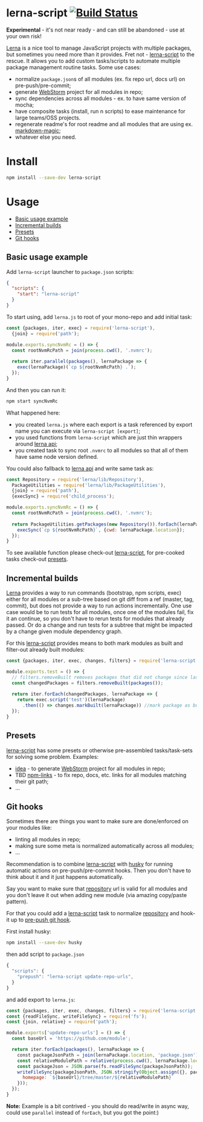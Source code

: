 # lerna-script [![Build Status](https://img.shields.io/travis/wix/lerna-script/master.svg?label=build%20status)](https://travis-ci.org/wix/lerna-script)

**Experimental** - it's not near ready - and can still be abandoned - use at your own risk!

[Lerna](https://lernajs.io/) is a nice tool to manage JavaScript projects with multiple packages, but sometimes you need 
more than it provides. Fret not - [lerna-script](https://www.npmjs.com/package/lerna-script) to the rescue. It allows 
you to add custom tasks/scripts to automate multiple package management routine tasks. Some use cases:
 - normalize `package.json`s of all modules (ex. fix repo url, docs url) on pre-push/pre-commit;
 - generate [WebStorm](https://www.jetbrains.com/webstorm/) project for all modules in repo;
 - sync dependencies across all modules - ex. to have same version of mocha;
 - have composite tasks (install, run n scripts) to ease maintenance for large teams/OSS projects.
 - regenerate readme's for root readme and all modules that are using ex. [markdown-magic](https://github.com/DavidWells/markdown-magic);
 - whatever else you need.
 
 # Install 
 
 ```bash
npm install --save-dev lerna-script
```

# Usage

  - [Basic usage example](#basic-usage-example)
  - [Incremental builds](#incremental-builds)
  - [Presets](#presets)
  - [Git hooks](#git-hooks)

## Basic usage example

Add `lerna-script` launcher to `package.json` scripts:

```json
{
  "scripts": {
    "start": "lerna-script"
  }
}
```

To start using, add `lerna.js` to root of your mono-repo and add initial task:

```js
const {packages, iter, exec} = require('lerna-script'),
  {join} = require('path');

module.exports.syncNvmRc = () => {
  const rootNvmRcPath = join(process.cwd(), '.nvmrc'); 
  
  return iter.parallel(packages(), lernaPackage => {
    exec(lernaPackage)(`cp ${rootNvmRcPath} .`);
  });
}
```

And then you can run it:

```bash
npm start syncNvmRc
```

What happened here:
 - you created `lerna.js` where each export is a task referenced by export name you can execute via `lerna-script [export]`;
 - you used functions from `lerna-script` which are just thin wrappers around [lerna api](https://github.com/lerna/lerna/tree/master/src);
 - you created task to sync root `.nvmrc` to all modules so that all of them have same node version defined.

You could also fallback to [lerna api](https://github.com/lerna/lerna/tree/master/src) and write same task as:

```js
const Repository = require('lerna/lib/Repository'),
  PackageUtilities = require('lerna/lib/PackageUtilities'),
  {join} = require('path'),
  {execSync} = require('child_process');

module.exports.syncNvmRc = () => {
  const rootNvmRcPath = join(process.cwd(), '.nvmrc');
  
  return PackageUtilities.getPackages(new Repository()).forEach(lernaPackage => {
    execSync(`cp ${rootNvmRcPath}`, {cwd: lernaPackage.location});
  });
}
```

To see available function please check-out [lerna-script](./lerna-script), for pre-cooked tasks check-out [presets](./presets).

## Incremental builds

[Lerna](https://lernajs.io/) provides a way to run commands (bootstrap, npm scripts, exec) either for all modules or a sub-tree based on git 
diff from a ref (master, tag, commit), but does not provide a way to run actions incrementally. One use case would be to
run tests for all modules, once one of the modules fail, fix it an continue, so you don't have to rerun tests for modules
that already passed. Or do a change and run tests for a subtree that might be impacted by a change given module dependency
graph.

For this [lerna-script](./lerna-script) provides means to both mark modules as built and filter-out already built modules:

```js
const {packages, iter, exec, changes, filters} = require('lerna-script');

module.exports.test = () => {
  // filters.removeBuilt removes packages that did not change since last run
  const changedPackages = filters.removeBuilt(packages());
  
  return iter.forEach(changedPackages, lernaPackage => { 
    return exec.script('test')(lernaPackage)
      .then(() => changes.markBuilt(lernaPackage)) //mark package as built once `npm test` script passes.
  });
}
```

## Presets

[lerna-script](.) has some presets or otherwise pre-assembled tasks/task-sets for solving some problem. Examples:
 - [idea](./presets/idea) - to generate [WebStorm](https://www.jetbrains.com/webstorm/) project for all modules in repo;
 - TBD [npm-links](./presets/npm-links) - to fix repo, docs, etc. links for all modules matching their git path;
 - ...

## Git hooks

Sometimes there are things you want to make sure are done/enforced on your modules like:
 - linting all modules in repo;
 - making sure some meta is normalized automatically across all modules;
 - ...

Recommendation is to combine [lerna-script](https://www.npmjs.com/package/lerna-script) with [husky](https://www.npmjs.com/package/husky) for running automatic actions on pre-push/pre-commit hooks. Then you don't have to think about it and it just happens automatically.

Say you want to make sure that [repository](https://docs.npmjs.com/files/package.json#repository) url is valid for all modules and you don't leave it out when adding new module (via amazing copy/paste pattern).

For that you could add a [lerna-script](https://www.npmjs.com/package/lerna-script) task to normalize [repository](https://docs.npmjs.com/files/package.json#repository) and hook-it up to [pre-push git hook](https://git-scm.com/book/gr/v2/Customizing-Git-Git-Hooks).

First install husky:

```bash
npm install --save-dev husky
```

then add script to `package.json`

```js
{
  "scripts": {
    "prepush": "lerna-script update-repo-urls",
  }
}
```

and add export to `lerna.js`:

```js
const {packages, iter, exec, changes, filters} = require('lerna-script');
const {readFileSync, writeFileSync} = require('fs');
const {join, relative} = require('path');

module.exports['update-repo-urls'] = () => {
  const baseUrl = 'https://github.com/module';

  return iter.forEach(packages(), lernaPackage => {
    const packageJsonPath = join(lernaPackage.location, 'package.json');
    const relativeModulePath = relative(process.cwd(), lernaPackage.location);
    const packageJson = JSON.parse(fs.readFileSync(packageJsonPath));
    writeFileSync(packageJsonPath, JSON.stringify(Object.assign({}, packageJson, {
      homepage: `${baseUrl}/tree/master/${relativeModulePath}`
    }));
  });
}
```

**Note:** Example is a bit contrived - you should do read/write in async way, could use `parallel` instead of `forEach`, but you got the point:)
